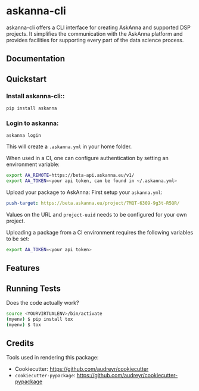 # askanna-cli


askanna-cli offers a CLI interface for creating AskAnna and supported DSP
projects. It simplifies the communication with the AskAnna platform and
provides facilities for supporting every part of the data science process.

## Documentation

## Quickstart

### Install askanna-cli::

```
pip install askanna
```

### Login to askanna:

```
askanna login
```

This will create a `.askanna.yml` in your home folder.

When used in a CI, one can configure authentication by setting an environment variable:

```bash
export AA_REMOTE=https://beta-api.askanna.eu/v1/
export AA_TOKEN=<your api token, can be found in ~/.askanna.yml>
```

Upload your package to AskAnna:
First setup your `askanna.yml`:
```yml
push-target: https://beta.askanna.eu/project/7MQT-6309-9g3t-R5QR/
```
Values on the URL and `project-uuid` needs to be configured for your own project.

Uploading a package from a CI environment requires the following variables to be set:

```bash
export AA_TOKEN=<your api token>
```

## Features

## Running Tests

Does the code actually work?
```bash
source <YOURVIRTUALENV>/bin/activate
(myenv) $ pip install tox
(myenv) $ tox
```

   
## Credits

Tools used in rendering this package:

* Cookiecutter: https://github.com/audreyr/cookiecutter
* `cookiecutter-pypackage`: https://github.com/audreyr/cookiecutter-pypackage
